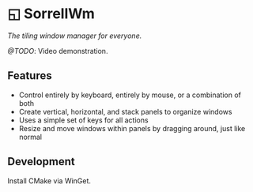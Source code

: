# ◱ SorrellWm

*The tiling window manager for everyone.*

*@TODO*: Video demonstration.

## Features

* Control entirely by keyboard, entirely by mouse, or a combination of both
* Create vertical, horizontal, and stack panels to organize windows
* Uses a simple set of keys for all actions
* Resize and move windows within panels by dragging around, just like normal

## Development

Install CMake via WinGet.
